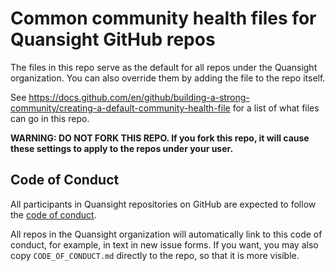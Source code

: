 # Common community health files for Quansight GitHub repos

The files in this repo serve as the default for all repos under the Quansight organization. You can also override them by adding the file to the repo itself.

See https://docs.github.com/en/github/building-a-strong-community/creating-a-default-community-health-file for a list of what files can go in this repo.

**WARNING: DO NOT FORK THIS REPO. If you fork this repo, it will cause these settings to apply to the repos under your user.**

## Code of Conduct

All participants in Quansight repositories on GitHub are expected to follow
the [code of conduct](CODE_OF_CONDUCT.md).

All repos in the Quansight organization will automatically link to this code
of conduct, for example, in text in new issue forms. If you want, you may also
copy `CODE_OF_CONDUCT.md` directly to the repo, so that it is more visible.
